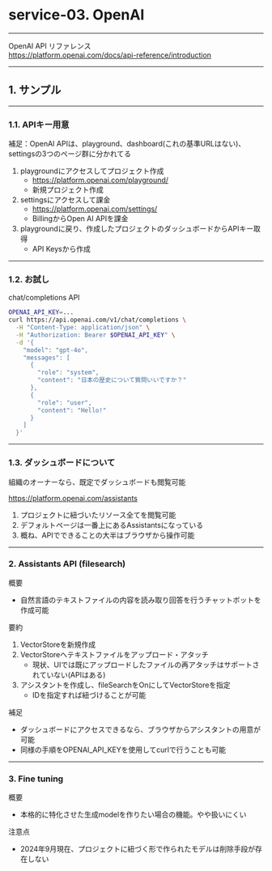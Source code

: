 # service-03. OpenAI
________________________________________
OpenAI API リファレンス  
https://platform.openai.com/docs/api-reference/introduction
________________________________________
## 1. サンプル
________________________________________
### 1.1. APIキー用意

補足：OpenAI APIは、playground、dashboard(これの基準URLはない)、settingsの3つのページ群に分かれてる

1. playgroundにアクセスしてプロジェクト作成
    - https://platform.openai.com/playground/
    - 新規プロジェクト作成
2. settingsにアクセスして課金
    - https://platform.openai.com/settings/
    - BillingからOpen AI APIを課金
3. playgroundに戻り、作成したプロジェクトのダッシュボードからAPIキー取得
    - API Keysから作成

________________________________________
### 1.2. お試し

chat/completions API

```bash
OPENAI_API_KEY=...
curl https://api.openai.com/v1/chat/completions \
  -H "Content-Type: application/json" \
  -H "Authorization: Bearer $OPENAI_API_KEY" \
  -d '{
    "model": "gpt-4o",
    "messages": [
      {
        "role": "system",
        "content": "日本の歴史について質問いいですか？"
      },
      {
        "role": "user",
        "content": "Hello!"
      }
    ]
  }'
```

________________________________________
### 1.3. ダッシュボードについて

組織のオーナーなら、既定でダッシュボードも閲覧可能

https://platform.openai.com/assistants

1. プロジェクトに紐づいたリソース全てを閲覧可能
2. デフォルトページは一番上にあるAssistantsになっている
3. 概ね、APIでできることの大半はブラウザから操作可能

________________________________________
### 2. Assistants API (filesearch)

概要

- 自然言語のテキストファイルの内容を読み取り回答を行うチャットボットを作成可能

要約

1. VectorStoreを新規作成
2. VectorStoreへテキストファイルをアップロード・アタッチ
    - 現状、UIでは既にアップロードしたファイルの再アタッチはサポートされていない(APIはある)
3. アシスタントを作成し、fileSearchをOnにしてVectorStoreを指定
    - IDを指定すれば紐づけることが可能

補足

- ダッシュボードにアクセスできるなら、ブラウザからアシスタントの用意が可能
- 同様の手順をOPENAI_API_KEYを使用してcurlで行うことも可能

________________________________________
### 3. Fine tuning

概要

- 本格的に特化させた生成modelを作りたい場合の機能。やや扱いにくい

注意点

- 2024年9月現在、プロジェクトに紐づく形で作られたモデルは削除手段が存在しない